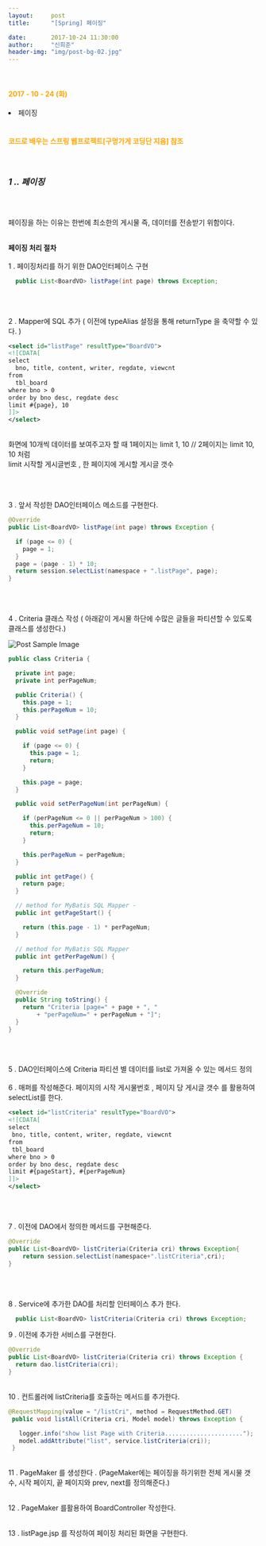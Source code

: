 ```yaml
---
layout:     post
title:      "[Spring] 페이징"

date:       2017-10-24 11:30:00
author:     "신희준"
header-img: "img/post-bg-02.jpg"
---
```


<meta name="description" content="Spring스프링 애너테이션 Annotation정리 @Autowired,@Qualifier,@Resource,@Component,@PostConstruct,@Aspect
,@AOP,@POINTCUT,@AROUND,@ADVICE,@RequestMapping,@REPOSITORY,@SERVICE,@COMPONENT
">

<br>
<H4 style ="font-weight:bold; color : orange">2017 - 10 - 24 (화)</H4>
<li>페이징</li>

<br>
<H4 style ="font-weight:bold; color:orange;">코드로 배우는 스프링 웹프로젝트[구멍가게 코딩단 지음] 참조</H4>
<br>

<h5 style = "font-size: 17px; font-weight : bold;">1 .. 페이징</h5>

<br>

<p style = "font-size:14px">
페이징을 하는 이유는 한번에 최소한의 게시물 즉, 데이터를 전송받기 위함이다.
</p>

<p style = "font-size:14px">
<br>
<b>페이징 처리 절차</b>
<br><br>
1 . 페이징처리를 하기 위한 DAO인터페이스 구현
</p>

~~~java
  public List<BoardVO> listPage(int page) throws Exception;
~~~

<br>
<p style = "font-size:14px">
<br>
2 . Mapper에 SQL 추가 ( 이전에 typeAlias 설정을 통해 returnType 을 축약할 수 있다. )
</p>

~~~xml
<select id="listPage" resultType="BoardVO">
<![CDATA[
select
  bno, title, content, writer, regdate, viewcnt
from
  tbl_board
where bno > 0
order by bno desc, regdate desc
limit #{page}, 10
]]>  
</select>
~~~


<p style = "font-size:14px">
<br>
화면에 10개씩 데이터를 보여주고자 할 때 1페이지는 limit 1, 10 // 2페이지는 limit 10, 10 처럼
<br>
limit 시작할 게시글번호 , 한 페이지에 게시할 게시글 갯수
</p>

<br>
<p style = "font-size:14px">
<br>
3 . 앞서 작성한 DAO인터페이스 메소드를 구현한다.
</p>

~~~java
@Override
public List<BoardVO> listPage(int page) throws Exception {

  if (page <= 0) {
    page = 1;
  }
  page = (page - 1) * 10;
  return session.selectList(namespace + ".listPage", page);
}
~~~


<br>
<p style = "font-size:14px">
<br>
4 . Criteria 클래스 작성 ( 아래같이 게시물 하단에 수많은 글들을 파티션할 수 있도록 클래스를 생성한다.)
</p>

<img src="{{ site.baseurl }}/img/cri.JPG" alt="Post Sample Image">

~~~java
public class Criteria {

  private int page;
  private int perPageNum;

  public Criteria() {
    this.page = 1;
    this.perPageNum = 10;
  }

  public void setPage(int page) {

    if (page <= 0) {
      this.page = 1;
      return;
    }

    this.page = page;
  }

  public void setPerPageNum(int perPageNum) {

    if (perPageNum <= 0 || perPageNum > 100) {
      this.perPageNum = 10;
      return;
    }

    this.perPageNum = perPageNum;
  }

  public int getPage() {
    return page;
  }

  // method for MyBatis SQL Mapper -
  public int getPageStart() {

    return (this.page - 1) * perPageNum;
  }

  // method for MyBatis SQL Mapper
  public int getPerPageNum() {

    return this.perPageNum;
  }

  @Override
  public String toString() {
    return "Criteria [page=" + page + ", "
        + "perPageNum=" + perPageNum + "]";
  }
}
~~~



<br>
<p style = "font-size:14px">
<br>
5 . DAO인터페이스에 Criteria 파티션 별 데이터를 list로 가져올 수 있는 메서드 정의
<br><br>
6 . 매퍼를 작성해준다. 페이지의 시작 게시물번호 , 페이지 당 게시글 갯수 를 활용하여 selectList를 한다.
</p>

~~~xml
<select id="listCriteria" resultType="BoardVO">
<![CDATA[
select
 bno, title, content, writer, regdate, viewcnt
from
 tbl_board
where bno > 0
order by bno desc, regdate desc
limit #{pageStart}, #{perPageNum}
]]>  
</select>
~~~

<br>
<p style = "font-size:14px">
<br>
7 . 이전에 DAO에서 정의한 메서드를 구현해준다.
</p>


~~~JAVA
@Override
public List<BoardVO> listCriteria(Criteria cri) throws Exception{
	return session.selectList(namespace+".listCriteria",cri);
}
~~~

<br>
<p style = "font-size:14px">
<br>
8 . Service에 추가한 DAO를 처리할 인터페이스 추가 한다.

<br>
</p>

~~~java
  public List<BoardVO> listCriteria(Criteria cri) throws Exception;
~~~


<p style = "font-size:14px">
9 . 이전에 추가한 서비스를 구현한다.
</p>


~~~java
@Override
public List<BoardVO> listCriteria(Criteria cri) throws Exception {
  return dao.listCriteria(cri);
}
~~~

<p style = "font-size:14px">
<br>
10 . 컨트롤러에 listCriteria를 호출하는 메서드를 추가한다.
</p>

~~~java
@RequestMapping(value = "/listCri", method = RequestMethod.GET)
 public void listAll(Criteria cri, Model model) throws Exception {

   logger.info("show list Page with Criteria......................");
   model.addAttribute("list", service.listCriteria(cri));
 }
~~~


<p style = "font-size:14px">
<br>
11 . PageMaker 를 생성한다 . (PageMaker에는 페이징을 하기위한 전체 게시물 갯수, 시작 페이지, 끝 페이지와 prev, next를 정의해준다.)
</p>



<p style = "font-size:14px">
<br>
12 . PageMaker 를활용하여 BoardController 작성한다.
</p>

<p style = "font-size:14px">
<br>
13 . listPage.jsp 를 작성하여 페이징 처리된 화면을 구현한다.
</p>
